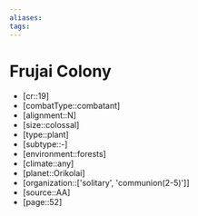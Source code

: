 ```yaml
---
aliases: 
tags: 
---
```


# Frujai Colony

- [cr::19]
- [combatType::combatant]
- [alignment::N]
- [size::colossal]
- [type::plant]
- [subtype::-]
- [environment::forests]
- [climate::any]
- [planet::Orikolai]
- [organization::['solitary', 'communion(2-5)']]
- [source::AA]
- [page::52]
